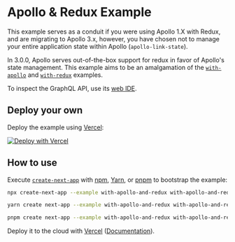 # Apollo & Redux Example

This example serves as a conduit if you were using Apollo 1.X with Redux, and are migrating to Apollo 3.x, however, you have chosen not to manage your entire application state within Apollo (`apollo-link-state`).

In 3.0.0, Apollo serves out-of-the-box support for redux in favor of Apollo's state management. This example aims to be an amalgamation of the [`with-apollo`](https://github.com/vercel/next.js/tree/canary/examples/with-apollo) and [`with-redux`](https://github.com/vercel/next.js/tree/canary/examples/with-redux) examples.

To inspect the GraphQL API, use its [web IDE](https://nextjs-graphql-with-prisma-simple-foo.vercel.app/api).

## Deploy your own

Deploy the example using [Vercel](https://vercel.com?utm_source=github&utm_medium=readme&utm_campaign=next-example):

[![Deploy with Vercel](https://vercel.com/button)](https://vercel.com/new/git/external?repository-url=https://github.com/vercel/next.js/tree/canary/examples/with-apollo-and-redux&project-name=with-apollo-and-redux&repository-name=with-apollo-and-redux)

## How to use

Execute [`create-next-app`](https://github.com/vercel/next.js/tree/canary/packages/create-next-app) with [npm](https://docs.npmjs.com/cli/init), [Yarn](https://yarnpkg.com/lang/en/docs/cli/create/), or [pnpm](https://pnpm.io) to bootstrap the example:

```bash
npx create-next-app --example with-apollo-and-redux with-apollo-and-redux-app
```

```bash
yarn create next-app --example with-apollo-and-redux with-apollo-and-redux-app
```

```bash
pnpm create next-app --example with-apollo-and-redux with-apollo-and-redux-app
```

Deploy it to the cloud with [Vercel](https://vercel.com/new?utm_source=github&utm_medium=readme&utm_campaign=next-example) ([Documentation](https://nextjs.org/docs/deployment)).
